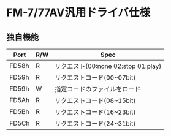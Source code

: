 # FM-7/77AV汎用ドライバ仕様

## 独自機能

| Port  | R/W | Spec |
| ----- | --- | ---- |
| FD58h | R   | リクエスト(00:none 02:stop 01:play) |
| FD59h | R   | リクエストコード(00~07bit) |
| FD59h | W   | 指定コードのファイルをロード |
| FD5Ah | R   | リクエストコード(08~15bit) |
| FD5Bh | R   | リクエストコード(16~23bit) |
| FD5Ch | R   | リクエストコード(24~31bit) |

